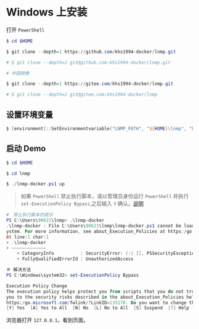 # Windows 上安装

打开 `PowerShell`

```powershell
$ cd $HOME

$ git clone --depth=1 https://github.com/khs1994-docker/lnmp.git

# $ git clone --depth=1 git@github.com:khs1994-docker/lnmp.git

# 中国镜像

$ git clone --depth=1 https://gitee.com/khs1994-docker/lnmp.git

# $ git clone --depth=1 git@gitee.com:khs1994-docker/lnmp
```

## 设置环境变量

```powershell
$ [environment]::SetEnvironmentvariable("LNMP_PATH", "${HOME}\lnmp", "User")
```

## 启动 Demo

```powershell
$ cd $HOME

$ cd lnmp

$ ./lnmp-docker.ps1 up
```

> 如果 `PowerShell` 禁止执行脚本，请以管理员身份运行 `PowerShell` 并执行 `set-ExecutionPolicy Bypass`,之后输入 `Y` 确认。[说明](https://docs.microsoft.com/zh-cn/powershell/module/microsoft.powershell.core/about/about_execution_policies)

```powershell
#　禁止执行脚本的提示
PS C:\Users\90621\lnmp> .\lnmp-docker
.\lnmp-docker : File C:\Users\90621\lnmp\lnmp-docker.ps1 cannot be loaded because running scripts is disabled on this s
ystem. For more information, see about_Execution_Policies at https:/go.microsoft.com/fwlink/?LinkID=135170.
At line:1 char:1
+ .\lnmp-docker
+ ~~~~~~~~~~~~~
    + CategoryInfo          : SecurityError: (:) [], PSSecurityException
    + FullyQualifiedErrorId : UnauthorizedAccess
```

```powershell
＃ 解决方法
PS C:\Windows\system32> set-ExecutionPolicy Bypass

Execution Policy Change
The execution policy helps protect you from scripts that you do not trust. Changing the execution policy might expose
you to the security risks described in the about_Execution_Policies help topic at
https:/go.microsoft.com/fwlink/?LinkID=135170. Do you want to change the execution policy?
[Y] Yes  [A] Yes to All  [N] No  [L] No to All  [S] Suspend  [?] Help (default is "N"): Y（输入Y）
```

浏览器打开 `127.0.0.1`，看到页面。
